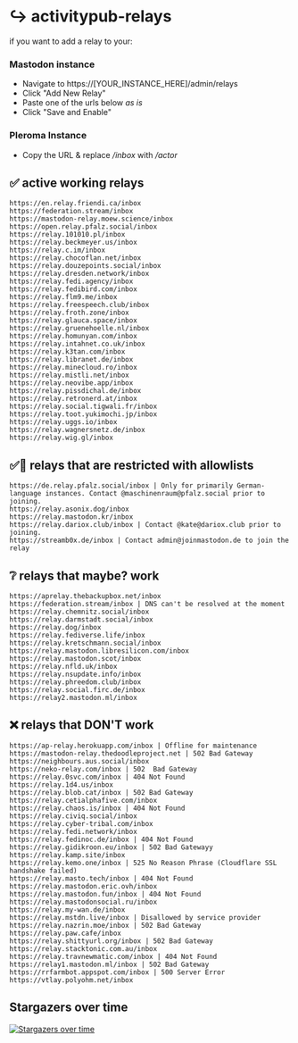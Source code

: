 # ↪️ activitypub-relays

if you want to add a relay to your:

### Mastodon instance
- Navigate to https://[YOUR_INSTANCE_HERE]/admin/relays
- Click "Add New Relay"
- Paste one of the urls below *as is*
- Click "Save and Enable"

### Pleroma Instance
- Copy the URL & replace */inbox* with */actor*

## ✅ active working relays

```
https://en.relay.friendi.ca/inbox
https://federation.stream/inbox
https://mastodon-relay.moew.science/inbox
https://open.relay.pfalz.social/inbox
https://relay.101010.pl/inbox
https://relay.beckmeyer.us/inbox
https://relay.c.im/inbox
https://relay.chocoflan.net/inbox
https://relay.douzepoints.social/inbox
https://relay.dresden.network/inbox
https://relay.fedi.agency/inbox
https://relay.fedibird.com/inbox
https://relay.flm9.me/inbox
https://relay.freespeech.club/inbox
https://relay.froth.zone/inbox
https://relay.glauca.space/inbox
https://relay.gruenehoelle.nl/inbox
https://relay.homunyan.com/inbox
https://relay.intahnet.co.uk/inbox
https://relay.k3tan.com/inbox
https://relay.libranet.de/inbox
https://relay.minecloud.ro/inbox
https://relay.mistli.net/inbox
https://relay.neovibe.app/inbox
https://relay.pissdichal.de/inbox
https://relay.retronerd.at/inbox
https://relay.social.tigwali.fr/inbox
https://relay.toot.yukimochi.jp/inbox
https://relay.uggs.io/inbox
https://relay.wagnersnetz.de/inbox
https://relay.wig.gl/inbox
```

## ✅🚫 relays that are restricted with allowlists

```
https://de.relay.pfalz.social/inbox | Only for primarily German-language instances. Contact @maschinenraum@pfalz.social prior to joining.
https://relay.asonix.dog/inbox
https://relay.mastodon.kr/inbox
https://relay.dariox.club/inbox | Contact @kate@dariox.club prior to joining.
https://streamb0x.de/inbox | Contact admin@joinmastodon.de to join the relay
```

## ❔ relays that maybe? work

```
https://aprelay.thebackupbox.net/inbox
https://federation.stream/inbox | DNS can't be resolved at the moment
https://relay.chemnitz.social/inbox
https://relay.darmstadt.social/inbox
https://relay.dog/inbox
https://relay.fediverse.life/inbox
https://relay.kretschmann.social/inbox
https://relay.mastodon.libresilicon.com/inbox
https://relay.mastodon.scot/inbox
https://relay.nfld.uk/inbox
https://relay.nsupdate.info/inbox
https://relay.phreedom.club/inbox
https://relay.social.firc.de/inbox
https://relay2.mastodon.ml/inbox
```

## ❌ relays that DON'T work

```
https://ap-relay.herokuapp.com/inbox | Offline for maintenance
https://mastodon-relay.thedoodleproject.net | 502 Bad Gateway
https://neighbours.aus.social/inbox
https://neko-relay.com/inbox | 502  Bad Gateway
https://relay.0svc.com/inbox | 404 Not Found
https://relay.1d4.us/inbox
https://relay.blob.cat/inbox | 502 Bad Gateway
https://relay.cetialphafive.com/inbox
https://relay.chaos.is/inbox | 404 Not Found
https://relay.civiq.social/inbox
https://relay.cyber-tribal.com/inbox
https://relay.fedi.network/inbox
https://relay.fedinoc.de/inbox | 404 Not Found
https://relay.gidikroon.eu/inbox | 502 Bad Gatewayy
https://relay.kamp.site/inbox
https://relay.kemo.one/inbox | 525 No Reason Phrase (Cloudflare SSL handshake failed)
https://relay.masto.tech/inbox | 404 Not Found
https://relay.mastodon.eric.ovh/inbox
https://relay.mastodon.fun/inbox | 404 Not Found
https://relay.mastodonsocial.ru/inbox
https://relay.my-wan.de/inbox
https://relay.mstdn.live/inbox | Disallowed by service provider
https://relay.nazrin.moe/inbox | 502 Bad Gateway
https://relay.paw.cafe/inbox
https://relay.shittyurl.org/inbox | 502 Bad Gateway
https://relay.stacktonic.com.au/inbox
https://relay.travnewmatic.com/inbox | 404 Not Found
https://relay1.mastodon.ml/inbox | 502 Bad Gateway
https://rrfarmbot.appspot.com/inbox | 500 Server Error
https://vtlay.polyohm.net/inbox
```


## Stargazers over time

[![Stargazers over time](https://starchart.cc/brodi1/activitypub-relays.svg)](https://starchart.cc/brodi1/activitypub-relays)
